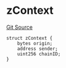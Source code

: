 # zContext
[Git Source](https://github.com/zeta-chain/protocol-contracts/blob/b9a2f8db0b39fa25781ead3dfecdaf63731b3d08/contracts/zevm/interfaces/UniversalContract.sol)


```solidity
struct zContext {
    bytes origin;
    address sender;
    uint256 chainID;
}
```

